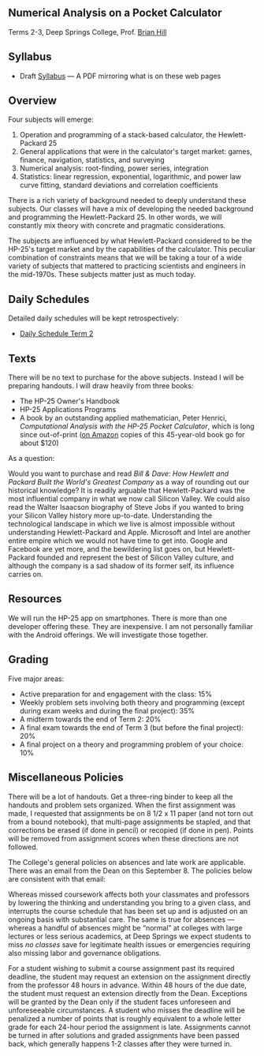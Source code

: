 ## Numerical Analysis on a Pocket Calculator

Terms 2-3, Deep Springs College, Prof. [Brian Hill](../index.html)

## Syllabus

* Draft [Syllabus](./NumericalAnalysisSyllabus.pdf) &mdash; A PDF mirroring what is on these web pages

## Overview

Four subjects will emerge:

1. Operation and programming of a stack-based calculator, the Hewlett-Packard 25
2. General applications that were in the calculator's target market: games, finance, navigation, statistics, and surveying
3. Numerical analysis: root-finding, power series, integration
4. Statistics: linear regression, exponential, logarithmic, and power law curve fitting, standard deviations and correlation coefficients

There is a rich variety of background needed to deeply understand these subjects.
Our classes will have a mix of developing the needed background and programming the
Hewlett-Packard 25. In other words, we will constantly mix theory with
concrete and pragmatic considerations.

The subjects are influenced by what Hewlett-Packard considered to be the HP-25's target market and by the capabilities of the calculator. This peculiar combination
of constraints means that we will be taking a tour of a wide variety of subjects
that mattered to practicing scientists and engineers in the mid-1970s. These
subjects matter just as much today.

## Daily Schedules

Detailed daily schedules will be kept retrospectively:

* [Daily Schedule Term 2](./daily_schedule_term_2.html)

## Texts

There will be no text to purchase for the above subjects. Instead I will be
preparing handouts. I will draw heavily from three books:

* The HP-25 Owner's Handbook
* HP-25 Applications Programs
* A book by an outstanding applied mathematician, Peter Henrici, *Computational Analysis with the HP-25 Pocket Calculator*, which is long since out-of-print ([on Amazon](https://www.amazon.com/Computational-Analysis-HP-Pocket-Calculator/dp/0471029386) copies of this 45-year-old book go for about $120)

As a question:

Would you want to purchase and read *Bill & Dave: How Hewlett and Packard Built the World's Greatest Company* as a way of rounding out our historical knowledge? It is readily arguable that Hewlett-Packard was the most influential company in what we now call Silicon Valley. We could also read the Walter Isaacson biography of Steve Jobs if you wanted to bring your Silicon Valley history more up-to-date. Understanding the technological landscape in which we live is almost impossible without understanding Hewlett-Packard and Apple. Microsoft and Intel are another entire empire which we would not have time to get into. Google and Facebook are
yet more, and the bewildering list goes on, but Hewlett-Packard founded and represent the best of Silicon Valley culture, and although the company is a sad shadow of its former self, its influence carries on.

## Resources

We will run the HP-25 app on smartphones. There is more than one developer
offering these. They are inexpensive. I am not personally
familiar with the Android offerings. We will investigate those together.

## Grading

Five major areas:

* Active preparation for and engagement with the class: 15%
* Weekly problem sets involving both theory and programming (except during exam weeks and during the final project): 35%
* A midterm towards the end of Term 2: 20%
* A final exam towards the end of Term 3 (but before the final project): 20%
* A final project on a theory and programming problem of your choice: 10%

## Miscellaneous Policies

There will be a lot of handouts. Get a three-ring binder to keep all the handouts and problem sets organized. When the first assignment was made, I requested that assignments be on 8 1/2 x 11 paper (and not torn out from a bound notebook), that multi-page assignments be stapled, and that corrections be erased (if done in pencil) or recopied (if done in pen). Points will be removed from assignment scores when these directions are not followed. 

The College's general policies on absences and late work are applicable. There was an email from the Dean on this September 8. The
policies below are consistent with that email:

Whereas missed coursework affects both your classmates and professors by lowering the thinking and understanding you bring to a given class, and interrupts the course schedule that has been set up and is adjusted on an ongoing basis with substantial care. The same is true for absences &mdash; whereas a handful of absences might be &ldquo;normal&rdquo; at colleges with large lectures or less serious academics, at Deep Springs we expect students to miss *no classes* save for legitimate health issues or emergencies requiring also missing labor and governance obligations.

For a student wishing to submit a course assignment past its required deadline, the student may request an extension on the assignment directly from the professor 48 hours in advance. Within 48 hours of the due date, the student must request an extension directly from the Dean. Exceptions will be granted by the Dean only if the student faces unforeseen and unforeseeable circumstances. A student who misses the deadline will be penalized a number of points that is roughly equivalent to a whole letter grade for each 24-hour period the assignment is late. Assignments cannot be turned in after solutions and graded assignments have been passed back, which generally happens 1-2 classes after they were turned in.


